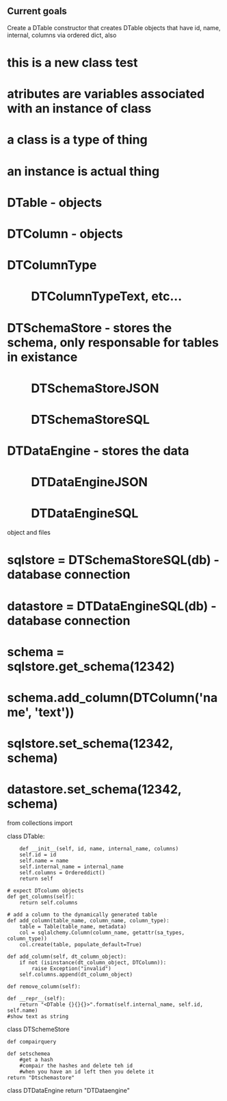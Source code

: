 Current goals
-------------
Create a DTable constructor that creates DTable objects that have 
id, name, internal, columns via ordered dict, also 






# this is a new class test
# atributes are variables associated with an instance of class
# a class is a type of thing
# an instance is actual thing

#
# DTable - objects
# DTColumn - objects
# DTColumnType
#     DTColumnTypeText, etc...

# DTSchemaStore - stores the schema, only responsable for tables in existance
#     DTSchemaStoreJSON
#     DTSchemaStoreSQL

# DTDataEngine - stores the data
#     DTDataEngineJSON
#     DTDataEngineSQL

object and files

# sqlstore = DTSchemaStoreSQL(db) - database connection
# datastore = DTDataEngineSQL(db) - database connection

# schema = sqlstore.get_schema(12342)
# schema.add_column(DTColumn('name', 'text'))

# sqlstore.set_schema(12342, schema)
# datastore.set_schema(12342, schema)



from collections import

class DTable:

        def __init__(self, id, name, internal_name, columns)
        self.id = id
        self.name = name
        self.internal_name = internal_name
        self.columns = Ordereddict()
        return self

    # expect DTcolumn objects
    def get_columns(self):
        return self.columns

    # add a column to the dynamically generated table
    def add_column(table_name, column_name, column_type):
        table = Table(table_name, metadata)
        col = sqlalchemy.Column(column_name, getattr(sa_types, column_type))
        col.create(table, populate_default=True)

    def add_column(self, dt_column_object):
        if not (isinstance(dt_column_object, DTColumn)):
            raise Exception("invalid")
        self.columns.append(dt_column_object)

    def remove_column(self):

    def __repr__(self):
        return "<DTable {}{}{}>".format(self.internal_name, self.id, self.name)
    #show text as string





class DTSchemeStore

    def compairquery

    def setschemea
        #get a hash
        #compair the hashes and delete teh id
        #when you have an id left then you delete it
    return "Dtschemastore"



class DTDataEngine
        return "DTDataengine"
